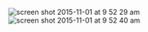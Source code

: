 ![screen shot 2015-11-01 at 9 52 29 am](https://cloud.githubusercontent.com/assets/8950958/10869464/ad5411a2-807e-11e5-97e4-6de4cf16c3e7.png)
![screen shot 2015-11-01 at 9 52 40 am](https://cloud.githubusercontent.com/assets/8950958/10869465/aee78756-807e-11e5-9d5d-ea16ff96707b.png)
